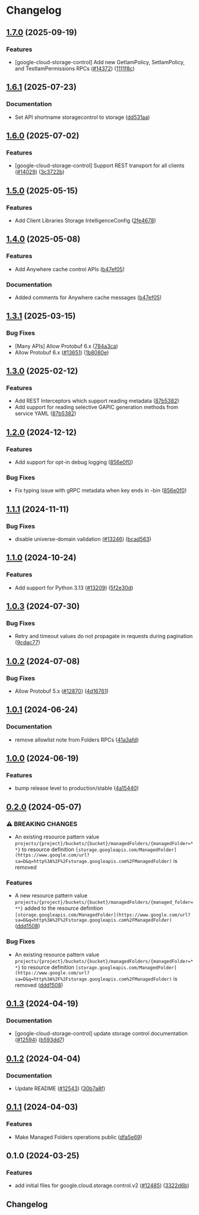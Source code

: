 # Changelog

## [1.7.0](https://github.com/googleapis/google-cloud-python/compare/google-cloud-storage-control-v1.6.1...google-cloud-storage-control-v1.7.0) (2025-09-19)


### Features

* [google-cloud-storage-control] Add new GetIamPolicy, SetIamPolicy, and TestIamPermissions RPCs ([#14372](https://github.com/googleapis/google-cloud-python/issues/14372)) ([1111f8c](https://github.com/googleapis/google-cloud-python/commit/1111f8c67449728120b3609657f871fe6f8dc3a2))

## [1.6.1](https://github.com/googleapis/google-cloud-python/compare/google-cloud-storage-control-v1.6.0...google-cloud-storage-control-v1.6.1) (2025-07-23)


### Documentation

* Set API shortname storagecontrol to storage ([dd531aa](https://github.com/googleapis/google-cloud-python/commit/dd531aaf1a6afcfa5b6f4b02b6758e8c639ad72e))

## [1.6.0](https://github.com/googleapis/google-cloud-python/compare/google-cloud-storage-control-v1.5.0...google-cloud-storage-control-v1.6.0) (2025-07-02)


### Features

* [google-cloud-storage-control] Support REST transport for all clients ([#14029](https://github.com/googleapis/google-cloud-python/issues/14029)) ([3c3722b](https://github.com/googleapis/google-cloud-python/commit/3c3722bc960ca8f97ad204737088fa71dd4d2e45))

## [1.5.0](https://github.com/googleapis/google-cloud-python/compare/google-cloud-storage-control-v1.4.0...google-cloud-storage-control-v1.5.0) (2025-05-15)


### Features

* Add Client Libraries Storage IntelligenceConfig ([2fe4678](https://github.com/googleapis/google-cloud-python/commit/2fe4678e19f728412ce970732328f1481aeaf02d))

## [1.4.0](https://github.com/googleapis/google-cloud-python/compare/google-cloud-storage-control-v1.3.1...google-cloud-storage-control-v1.4.0) (2025-05-08)


### Features

* Add Anywhere cache control APIs ([b47ef05](https://github.com/googleapis/google-cloud-python/commit/b47ef056e2796ce8706391b29b65132f26be7040))


### Documentation

* Added comments for Anywhere cache messages ([b47ef05](https://github.com/googleapis/google-cloud-python/commit/b47ef056e2796ce8706391b29b65132f26be7040))

## [1.3.1](https://github.com/googleapis/google-cloud-python/compare/google-cloud-storage-control-v1.3.0...google-cloud-storage-control-v1.3.1) (2025-03-15)


### Bug Fixes

* [Many APIs] Allow Protobuf 6.x ([784a3ca](https://github.com/googleapis/google-cloud-python/commit/784a3ca7a180453320521753f5bce71de329d65c))
* Allow Protobuf 6.x ([#13651](https://github.com/googleapis/google-cloud-python/issues/13651)) ([1b8080e](https://github.com/googleapis/google-cloud-python/commit/1b8080e7069c9d0776e293bab06db54adf157aef))

## [1.3.0](https://github.com/googleapis/google-cloud-python/compare/google-cloud-storage-control-v1.2.0...google-cloud-storage-control-v1.3.0) (2025-02-12)


### Features

* Add REST Interceptors which support reading metadata ([87b5382](https://github.com/googleapis/google-cloud-python/commit/87b5382a05b7a0c9faeabaf3e2baa6f05c88bb8e))
* Add support for reading selective GAPIC generation methods from service YAML ([87b5382](https://github.com/googleapis/google-cloud-python/commit/87b5382a05b7a0c9faeabaf3e2baa6f05c88bb8e))

## [1.2.0](https://github.com/googleapis/google-cloud-python/compare/google-cloud-storage-control-v1.1.1...google-cloud-storage-control-v1.2.0) (2024-12-12)


### Features

* Add support for opt-in debug logging ([856e0f0](https://github.com/googleapis/google-cloud-python/commit/856e0f07bd5212d60ad64be4c16ac8fafd07850b))


### Bug Fixes

* Fix typing issue with gRPC metadata when key ends in -bin ([856e0f0](https://github.com/googleapis/google-cloud-python/commit/856e0f07bd5212d60ad64be4c16ac8fafd07850b))

## [1.1.1](https://github.com/googleapis/google-cloud-python/compare/google-cloud-storage-control-v1.1.0...google-cloud-storage-control-v1.1.1) (2024-11-11)


### Bug Fixes

* disable universe-domain validation  ([#13246](https://github.com/googleapis/google-cloud-python/issues/13246)) ([bcad563](https://github.com/googleapis/google-cloud-python/commit/bcad563acea541bb51f9fbd005f18e9f32e381f0))

## [1.1.0](https://github.com/googleapis/google-cloud-python/compare/google-cloud-storage-control-v1.0.3...google-cloud-storage-control-v1.1.0) (2024-10-24)


### Features

* Add support for Python 3.13 ([#13209](https://github.com/googleapis/google-cloud-python/issues/13209)) ([5f2e30d](https://github.com/googleapis/google-cloud-python/commit/5f2e30d62eea6080f5707ee18755f2bb812ad00b))

## [1.0.3](https://github.com/googleapis/google-cloud-python/compare/google-cloud-storage-control-v1.0.2...google-cloud-storage-control-v1.0.3) (2024-07-30)


### Bug Fixes

* Retry and timeout values do not propagate in requests during pagination ([9cdac77](https://github.com/googleapis/google-cloud-python/commit/9cdac77b20a8c9720aa668639e3ca6d1e759a2de))

## [1.0.2](https://github.com/googleapis/google-cloud-python/compare/google-cloud-storage-control-v1.0.1...google-cloud-storage-control-v1.0.2) (2024-07-08)


### Bug Fixes

* Allow Protobuf 5.x ([#12870](https://github.com/googleapis/google-cloud-python/issues/12870)) ([4d16761](https://github.com/googleapis/google-cloud-python/commit/4d16761640dd8e35410b3219b7d675d7668d2f88))

## [1.0.1](https://github.com/googleapis/google-cloud-python/compare/google-cloud-storage-control-v1.0.0...google-cloud-storage-control-v1.0.1) (2024-06-24)


### Documentation

* remove allowlist note from Folders RPCs ([41a3afd](https://github.com/googleapis/google-cloud-python/commit/41a3afda46a7c3f02bff3f92f15cd49daf92083e))

## [1.0.0](https://github.com/googleapis/google-cloud-python/compare/google-cloud-storage-control-v0.2.0...google-cloud-storage-control-v1.0.0) (2024-06-19)


### Features

* bump release level to production/stable ([4a15440](https://github.com/googleapis/google-cloud-python/commit/4a154403f07321af6ea051fa81b58ee2651de34f))

## [0.2.0](https://github.com/googleapis/google-cloud-python/compare/google-cloud-storage-control-v0.1.3...google-cloud-storage-control-v0.2.0) (2024-05-07)


### ⚠ BREAKING CHANGES

* An existing resource pattern value `projects/{project}/buckets/{bucket}/managedFolders/{managedFolder=**}` to resource definition `[storage.googleapis.com/ManagedFolder](https://www.google.com/url?sa=D&q=http%3A%2F%2Fstorage.googleapis.com%2FManagedFolder)` is removed

### Features

* A new resource pattern value `projects/{project}/buckets/{bucket}/managedFolders/{managed_folder=**}` added to the resource definition `[storage.googleapis.com/ManagedFolder](https://www.google.com/url?sa=D&q=http%3A%2F%2Fstorage.googleapis.com%2FManagedFolder)` ([ddd1508](https://github.com/googleapis/google-cloud-python/commit/ddd15081a5fa9f844ffcafbc0136c1cd32582a39))


### Bug Fixes

* An existing resource pattern value `projects/{project}/buckets/{bucket}/managedFolders/{managedFolder=**}` to resource definition `[storage.googleapis.com/ManagedFolder](https://www.google.com/url?sa=D&q=http%3A%2F%2Fstorage.googleapis.com%2FManagedFolder)` is removed ([ddd1508](https://github.com/googleapis/google-cloud-python/commit/ddd15081a5fa9f844ffcafbc0136c1cd32582a39))

## [0.1.3](https://github.com/googleapis/google-cloud-python/compare/google-cloud-storage-control-v0.1.2...google-cloud-storage-control-v0.1.3) (2024-04-19)


### Documentation

* [google-cloud-storage-control] update storage control documentation ([#12594](https://github.com/googleapis/google-cloud-python/issues/12594)) ([b593dd7](https://github.com/googleapis/google-cloud-python/commit/b593dd73c9a909c5df885324954681836492f837))

## [0.1.2](https://github.com/googleapis/google-cloud-python/compare/google-cloud-storage-control-v0.1.1...google-cloud-storage-control-v0.1.2) (2024-04-04)


### Documentation

* Update README ([#12543](https://github.com/googleapis/google-cloud-python/issues/12543)) ([30b7a8f](https://github.com/googleapis/google-cloud-python/commit/30b7a8f3588ce0535a575739851ee8f8be216f73))

## [0.1.1](https://github.com/googleapis/google-cloud-python/compare/google-cloud-storage-control-v0.1.0...google-cloud-storage-control-v0.1.1) (2024-04-03)


### Features

* Make Managed Folders operations public ([dfa5e69](https://github.com/googleapis/google-cloud-python/commit/dfa5e691c175e45c47b00975572add00fd7f3e28))

## 0.1.0 (2024-03-25)


### Features

* add initial files for google.cloud.storage.control.v2 ([#12485](https://github.com/googleapis/google-cloud-python/issues/12485)) ([3322d6b](https://github.com/googleapis/google-cloud-python/commit/3322d6b60679ad4a0a29d835e2ded0ad14e6ce71))

## Changelog
